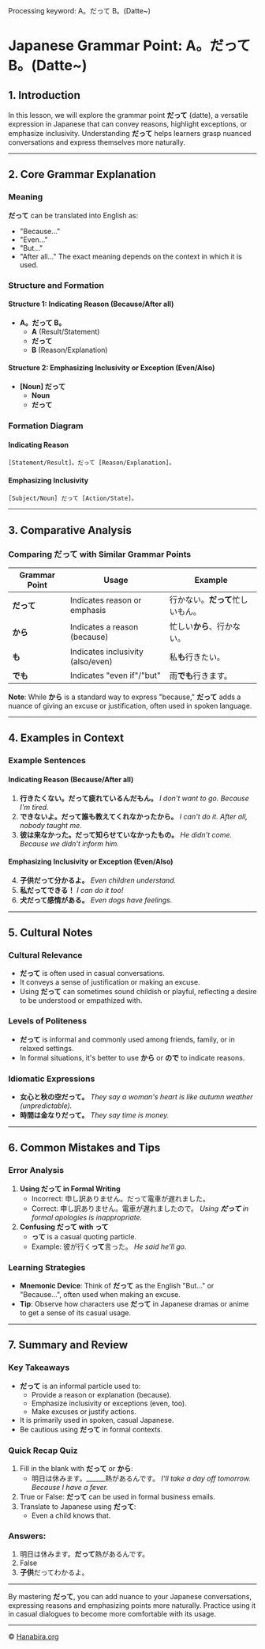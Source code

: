Processing keyword: A。だって B。(Datte~)
# Japanese Grammar Point: A。だって B。(Datte~)

## 1. Introduction
In this lesson, we will explore the grammar point **だって** (datte), a versatile expression in Japanese that can convey reasons, highlight exceptions, or emphasize inclusivity. Understanding **だって** helps learners grasp nuanced conversations and express themselves more naturally.

---
## 2. Core Grammar Explanation
### Meaning
**だって** can be translated into English as:
- "Because..."
- "Even..."
- "But..."
- "After all..."
The exact meaning depends on the context in which it is used.
### Structure and Formation
#### **Structure 1**: Indicating Reason (Because/After all)
- **A。だって B。**
  - **A** (Result/Statement)
  - **だって**
  - **B** (Reason/Explanation)
#### **Structure 2**: Emphasizing Inclusivity or Exception (Even/Also)
- **[Noun] だって**
  - **Noun**
  - **だって**
### Formation Diagram
#### **Indicating Reason**
```plaintext
[Statement/Result]。だって [Reason/Explanation]。
```
#### **Emphasizing Inclusivity**
```plaintext
[Subject/Noun] だって [Action/State]。
```
---
## 3. Comparative Analysis
### Comparing **だって** with Similar Grammar Points

| Grammar Point | Usage                             | Example                              |
|---------------|-----------------------------------|--------------------------------------|
| **だって**     | Indicates reason or emphasis      | 行かない。**だって**忙しいもん。         |
| **から**       | Indicates a reason (because)      | 忙しい**から**、行かない。             |
| **も**         | Indicates inclusivity (also/even) | 私**も**行きたい。                     |
| **でも**       | Indicates "even if"/"but"         | 雨**でも**行きます。                   |

**Note**: While **から** is a standard way to express "because," **だって** adds a nuance of giving an excuse or justification, often used in spoken language.

---
## 4. Examples in Context
### Example Sentences
#### **Indicating Reason (Because/After all)**
1. **行きたくない。だって疲れているんだもん。**
   *I don't want to go. Because I'm tired.*
2. **できないよ。だって誰も教えてくれなかったから。**
   *I can't do it. After all, nobody taught me.*
3. **彼は来なかった。だって知らせていなかったもの。**
   *He didn't come. Because we didn't inform him.*
#### **Emphasizing Inclusivity or Exception (Even/Also)**
4. **子供だって分かるよ。**
   *Even children understand.*
5. **私だってできる！**
   *I can do it too!*
6. **犬だって感情がある。**
   *Even dogs have feelings.*
---
## 5. Cultural Notes
### Cultural Relevance
- **だって** is often used in casual conversations.
- It conveys a sense of justification or making an excuse.
- Using **だって** can sometimes sound childish or playful, reflecting a desire to be understood or empathized with.
### Levels of Politeness
- **だって** is informal and commonly used among friends, family, or in relaxed settings.
- In formal situations, it's better to use **から** or **ので** to indicate reasons.
### Idiomatic Expressions
- **女心と秋の空だって。**
  *They say a woman's heart is like autumn weather (unpredictable).*
- **時間は金なりだって。**
  *They say time is money.*
---
## 6. Common Mistakes and Tips
### Error Analysis
1. **Using だって in Formal Writing**
   - Incorrect: 申し訳ありません。だって電車が遅れました。
   - Correct: 申し訳ありません。電車が遅れましたので。
   *Using **だって** in formal apologies is inappropriate.*
2. **Confusing だって with って**
   - **って** is a casual quoting particle.
   - Example: 彼が行く**って**言った。
     *He said he'll go.*
### Learning Strategies
- **Mnemonic Device**: Think of **だって** as the English "But..." or "Because...", often used when making an excuse.
- **Tip**: Observe how characters use **だって** in Japanese dramas or anime to get a sense of its casual usage.
---
## 7. Summary and Review
### Key Takeaways
- **だって** is an informal particle used to:
  - Provide a reason or explanation (because).
  - Emphasize inclusivity or exceptions (even, too).
  - Make excuses or justify actions.
- It is primarily used in spoken, casual Japanese.
- Be cautious using **だって** in formal contexts.
### Quick Recap Quiz
1. Fill in the blank with **だって** or **から**:
   - 明日は休みます。______熱があるんです。
     *I'll take a day off tomorrow. Because I have a fever.*
2. True or False: **だって** can be used in formal business emails.
3. Translate to Japanese using **だって**:
   - Even a child knows that.
### Answers:
1. 明日は休みます。**だって**熱があるんです。
2. False
3. **子供**だってわかるよ。
---
By mastering **だって**, you can add nuance to your Japanese conversations, expressing reasons and emphasizing points more naturally. Practice using it in casual dialogues to become more comfortable with its usage.


---

© [Hanabira.org](https://hanabira.org)

